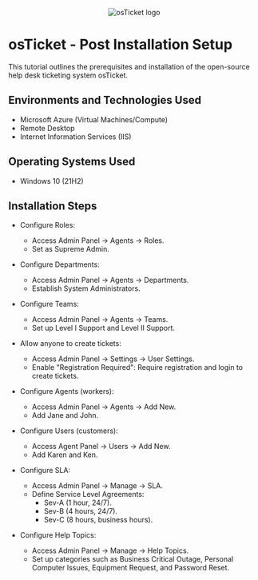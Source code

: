 <p align="center">
<img src="https://i.imgur.com/Clzj7Xs.png" alt="osTicket logo"/>
</p>

<h1>osTicket - Post Installation Setup</h1>
This tutorial outlines the prerequisites and installation of the open-source help desk ticketing system osTicket.<br />


<h2>Environments and Technologies Used</h2>

- Microsoft Azure (Virtual Machines/Compute)
- Remote Desktop
- Internet Information Services (IIS)

<h2>Operating Systems Used </h2>

- Windows 10</b> (21H2)

<h2>Installation Steps</h2>

- Configure Roles:
  - Access Admin Panel -> Agents -> Roles.
  - Set as Supreme Admin.

- Configure Departments:
  - Access Admin Panel -> Agents -> Departments.
  - Establish System Administrators.

- Configure Teams:
  - Access Admin Panel -> Agents -> Teams.
  - Set up Level I Support and Level II Support.

- Allow anyone to create tickets:
  - Access Admin Panel -> Settings -> User Settings.
  - Enable "Registration Required": Require registration and login to create tickets.

- Configure Agents (workers):
  - Access Admin Panel -> Agents -> Add New.
  - Add Jane and John.

- Configure Users (customers):
  - Access Agent Panel -> Users -> Add New.
  - Add Karen and Ken.

- Configure SLA:
  - Access Admin Panel -> Manage -> SLA.
  - Define Service Level Agreements:
    - Sev-A (1 hour, 24/7).
    - Sev-B (4 hours, 24/7).
    - Sev-C (8 hours, business hours).

- Configure Help Topics:
  - Access Admin Panel -> Manage -> Help Topics.
  - Set up categories such as Business Critical Outage, Personal Computer Issues, Equipment Request, and Password Reset.
